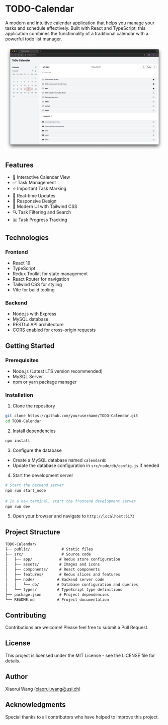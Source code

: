 <!--
 * @Author: Xiaorui Wang
 * @Email: xiaorui.wang@usi.ch
 * @Date: 2025-03-10 13:21:38
 * @LastEditors: Xiaorui Wang
 * @LastEditTime: 2025-03-21 11:43:36
 * @Description: 
 * Copyright (c) 2025 by Xiaorui Wang, All Rights Reserved. 
-->
# TODO-Calendar

A modern and intuitive calendar application that helps you manage your tasks and schedule effectively. Built with React and TypeScript, this application combines the functionality of a traditional calendar with a powerful todo list manager.

![TODO-Calendar Screenshot](/public/sample.png)

## Features

- 📅 Interactive Calendar View
- ✅ Task Management
- ⭐ Important Task Marking
- 🔄 Real-time Updates
- 📱 Responsive Design
- 🎨 Modern UI with Tailwind CSS
- 🔍 Task Filtering and Search
- 📊 Task Progress Tracking

## Technologies

### Frontend
- React 19
- TypeScript
- Redux Toolkit for state management
- React Router for navigation
- Tailwind CSS for styling
- Vite for build tooling

### Backend
- Node.js with Express
- MySQL database
- RESTful API architecture
- CORS enabled for cross-origin requests

## Getting Started

### Prerequisites
- Node.js (Latest LTS version recommended)
- MySQL Server
- npm or yarn package manager

### Installation

1. Clone the repository
```bash
git clone https://github.com/yourusername/TODO-Calendar.git
cd TODO-Calendar
```

2. Install dependencies
```bash
npm install
```

3. Configure the database
- Create a MySQL database named `calendardb`
- Update the database configuration in `src/node/db/config.js` if needed

4. Start the development server
```bash
# Start the backend server
npm run start_node

# In a new terminal, start the frontend development server
npm run dev
```

5. Open your browser and navigate to `http://localhost:5173`

## Project Structure

```
TODO-Calendar/
├── public/              # Static files
├── src/                 # Source code
│   ├── app/            # Redux store configuration
│   ├── assets/         # Images and icons
│   ├── components/     # React components
│   ├── features/       # Redux slices and features
│   ├── node/          # Backend server code
│   │   └── db/        # Database configuration and queries
│   └── types/         # TypeScript type definitions
├── package.json        # Project dependencies
└── README.md          # Project documentation
```

## Contributing

Contributions are welcome! Please feel free to submit a Pull Request.

## License

This project is licensed under the MIT License - see the LICENSE file for details.

## Author

Xiaorui Wang (xiaorui.wang@usi.ch)

## Acknowledgments

Special thanks to all contributors who have helped to improve this project.